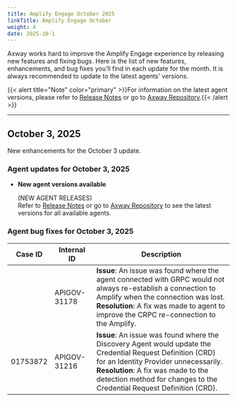 ```yaml
---
title: Amplify Engage October 2025
linkTitle: Amplify Engage October
weight: 4
date: 2025-10-1
---
```

Axway works hard to improve the Amplify Engage experience by releasing new features and fixing bugs. Here is the list of new features, enhancements, and bug fixes you’ll find in each update for the month. It is always recommended to update to the latest agents' versions.

{{< alert title="Note" color="primary" >}}For information on the latest agent versions, please refer to [Release Notes](/docs/amplify_relnotes) or go to [Axway Repository](https://repository.axway.com/catalog?q=agents).{{< /alert >}}

---

## October 3, 2025

New enhancements for the October 3 update.

### Agent updates for October 3, 2025

* **New agent versions available**

  (NEW AGENT RELEASES)</br>
  Refer to [Release Notes](/docs/amplify_relnotes) or go to [Axway Repository](https://repository.axway.com/catalog?q=agents) to see the latest versions for all available agents.

### Agent bug fixes for October 3, 2025

| Case ID     | Internal ID  | Description                                       |
|-------------|--------------|---------------------------------------------------|
|             | APIGOV-31178 | **Issue**: An issue was found where the agent connected with GRPC would not always re-establish a connection to Amplify when the connection was lost. <br />**Resolution**: A fix was made to agent to improve the CRPC re-connection to the Amplify. |
| 01753872    | APIGOV-31216 | **Issue**: An issue was found where the Discovery Agent would update the Credential Request Definition (CRD) for an Identity Provider unnecessarily. <br />**Resolution**: A fix was made to the detection method for changes to the Credential Request Definition (CRD). |
